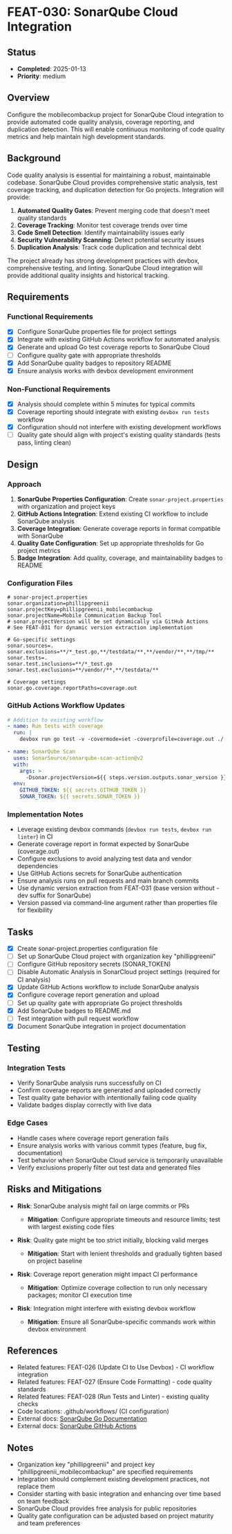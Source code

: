 # FEAT-030: SonarQube Cloud Integration

## Status
- **Completed**: 2025-01-13
- **Priority**: medium

## Overview
Configure the mobilecombackup project for SonarQube Cloud integration to provide automated code quality analysis, coverage reporting, and duplication detection. This will enable continuous monitoring of code quality metrics and help maintain high development standards.

## Background
Code quality analysis is essential for maintaining a robust, maintainable codebase. SonarQube Cloud provides comprehensive static analysis, test coverage tracking, and duplication detection for Go projects. Integration will provide:

1. **Automated Quality Gates**: Prevent merging code that doesn't meet quality standards
2. **Coverage Tracking**: Monitor test coverage trends over time  
3. **Code Smell Detection**: Identify maintainability issues early
4. **Security Vulnerability Scanning**: Detect potential security issues
5. **Duplication Analysis**: Track code duplication and technical debt

The project already has strong development practices with devbox, comprehensive testing, and linting. SonarQube Cloud integration will provide additional quality insights and historical tracking.

## Requirements
### Functional Requirements
- [x] Configure SonarQube properties file for project settings
- [x] Integrate with existing GitHub Actions workflow for automated analysis
- [x] Generate and upload Go test coverage reports to SonarQube Cloud
- [ ] Configure quality gate with appropriate thresholds
- [x] Add SonarQube quality badges to repository README
- [x] Ensure analysis works with devbox development environment

### Non-Functional Requirements
- [x] Analysis should complete within 5 minutes for typical commits
- [x] Coverage reporting should integrate with existing `devbox run tests` workflow
- [x] Configuration should not interfere with existing development workflows
- [ ] Quality gate should align with project's existing quality standards (tests pass, linting clean)

## Design
### Approach
1. **SonarQube Properties Configuration**: Create `sonar-project.properties` with organization and project keys
2. **GitHub Actions Integration**: Extend existing CI workflow to include SonarQube analysis
3. **Coverage Integration**: Generate coverage reports in format compatible with SonarQube
4. **Quality Gate Configuration**: Set up appropriate thresholds for Go project metrics
5. **Badge Integration**: Add quality, coverage, and maintainability badges to README

### Configuration Files
```properties
# sonar-project.properties
sonar.organization=phillipgreenii
sonar.projectKey=phillipgreenii_mobilecombackup
sonar.projectName=Mobile Communication Backup Tool
# sonar.projectVersion will be set dynamically via GitHub Actions
# See FEAT-031 for dynamic version extraction implementation

# Go-specific settings
sonar.sources=.
sonar.exclusions=**/*_test.go,**/testdata/**,**/vendor/**,**/tmp/**
sonar.tests=.
sonar.test.inclusions=**/*_test.go
sonar.test.exclusions=**/vendor/**,**/testdata/**

# Coverage settings
sonar.go.coverage.reportPaths=coverage.out
```

### GitHub Actions Workflow Updates
```yaml
# Addition to existing workflow
- name: Run tests with coverage
  run: |
    devbox run go test -v -covermode=set -coverprofile=coverage.out ./...

- name: SonarQube Scan
  uses: SonarSource/sonarqube-scan-action@v2
  with:
    args: >
      -Dsonar.projectVersion=${{ steps.version.outputs.sonar_version }}
  env:
    GITHUB_TOKEN: ${{ secrets.GITHUB_TOKEN }}
    SONAR_TOKEN: ${{ secrets.SONAR_TOKEN }}
```

### Implementation Notes
- Leverage existing devbox commands (`devbox run tests`, `devbox run linter`) in CI
- Generate coverage report in format expected by SonarQube (coverage.out)
- Configure exclusions to avoid analyzing test data and vendor dependencies
- Use GitHub Actions secrets for SonarQube authentication
- Ensure analysis runs on pull requests and main branch commits
- Use dynamic version extraction from FEAT-031 (base version without -dev suffix for SonarQube)
- Version passed via command-line argument rather than properties file for flexibility

## Tasks
- [x] Create sonar-project.properties configuration file
- [ ] Set up SonarQube Cloud project with organization key "phillipgreenii"
- [ ] Configure GitHub repository secrets (SONAR_TOKEN)
- [ ] Disable Automatic Analysis in SonarCloud project settings (required for CI analysis)
- [x] Update GitHub Actions workflow to include SonarQube analysis
- [x] Configure coverage report generation and upload
- [ ] Set up quality gate with appropriate Go project thresholds
- [x] Add SonarQube badges to README.md
- [ ] Test integration with pull request workflow
- [x] Document SonarQube integration in project documentation

## Testing
### Integration Tests
- Verify SonarQube analysis runs successfully on CI
- Confirm coverage reports are generated and uploaded correctly
- Test quality gate behavior with intentionally failing code quality
- Validate badges display correctly with live data

### Edge Cases
- Handle cases where coverage report generation fails
- Ensure analysis works with various commit types (feature, bug fix, documentation)
- Test behavior when SonarQube Cloud service is temporarily unavailable
- Verify exclusions properly filter out test data and generated files

## Risks and Mitigations
- **Risk**: SonarQube analysis might fail on large commits or PRs
  - **Mitigation**: Configure appropriate timeouts and resource limits; test with largest existing code files

- **Risk**: Quality gate might be too strict initially, blocking valid merges
  - **Mitigation**: Start with lenient thresholds and gradually tighten based on project baseline

- **Risk**: Coverage report generation might impact CI performance
  - **Mitigation**: Optimize coverage collection to run only necessary packages; monitor CI execution time

- **Risk**: Integration might interfere with existing devbox workflow
  - **Mitigation**: Ensure all SonarQube-specific commands work within devbox environment

## References
- Related features: FEAT-026 (Update CI to Use Devbox) - CI workflow integration
- Related features: FEAT-027 (Ensure Code Formatting) - code quality standards
- Related features: FEAT-028 (Run Tests and Linter) - existing quality checks
- Code locations: .github/workflows/ (CI configuration)
- External docs: [SonarQube Go Documentation](https://docs.sonarqube.org/latest/analysis/languages/go/)
- External docs: [SonarQube GitHub Actions](https://github.com/SonarSource/sonarqube-quality-gate-action)

## Notes
- Organization key "phillipgreenii" and project key "phillipgreenii_mobilecombackup" are specified requirements
- Integration should complement existing development practices, not replace them
- Consider starting with basic integration and enhancing over time based on team feedback
- SonarQube Cloud provides free analysis for public repositories
- Quality gate configuration can be adjusted based on project maturity and team preferences